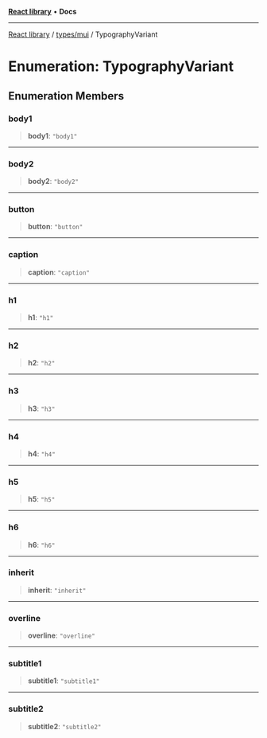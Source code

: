 [**React library**](../../../index.md) • **Docs**

***

[React library](../../../modules.md) / [types/mui](../index.md) / TypographyVariant

# Enumeration: TypographyVariant

## Enumeration Members

### body1

> **body1**: `"body1"`

***

### body2

> **body2**: `"body2"`

***

### button

> **button**: `"button"`

***

### caption

> **caption**: `"caption"`

***

### h1

> **h1**: `"h1"`

***

### h2

> **h2**: `"h2"`

***

### h3

> **h3**: `"h3"`

***

### h4

> **h4**: `"h4"`

***

### h5

> **h5**: `"h5"`

***

### h6

> **h6**: `"h6"`

***

### inherit

> **inherit**: `"inherit"`

***

### overline

> **overline**: `"overline"`

***

### subtitle1

> **subtitle1**: `"subtitle1"`

***

### subtitle2

> **subtitle2**: `"subtitle2"`
